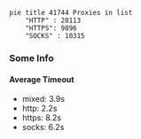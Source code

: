 
```mermaid
pie title 41744 Proxies in list
    "HTTP" : 28113
    "HTTPS": 9896
    "SOCKS" : 10315
```

### Some Info
#### Average Timeout

- mixed: 3.9s
- http: 2.2s
- https: 8.2s
- socks: 6.2s